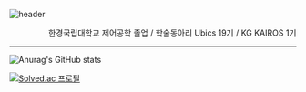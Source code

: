 <!--
**cldkfanl/cldkfanl** is a ✨ _special_ ✨ repository because its `README.md` (this file) appears on your GitHub profile.

Here are some ideas to get you started:

- 🔭 I’m currently working on ...
- 🌱 I’m currently learning ...
- 👯 I’m looking to collaborate on ...
- 🤔 I’m looking for help with ...
- 💬 Ask me about ...
- 📫 How to reach me: ...
- 😄 Pronouns: ...
- ⚡ Fun fact: ...
-->


![header](https://capsule-render.vercel.app/api?type=cylinder&color=000000&height=100&section=header&text=cldkfanl&fontColor=ffffff&fontSize=50&animation=fadeIn&fontAlignY=55)

<div align="right">
  
한경국립대학교 제어공학 졸업 / 학술동아리 Ubics 19기 / KG KAIROS 1기

</div>

---

![Anurag's GitHub stats](https://github-readme-stats.vercel.app/api?username=cldkfanl&show_icons=true&theme=radical)

[![Solved.ac
프로필](http://mazassumnida.wtf/api/v2/generate_badge?boj=cju1998)](https://solved.ac/cju1998)
